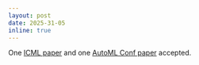 ```yaml
---
layout: post
date: 2025-31-05
inline: true
---
```


One [ICML paper](https://arxiv.org/abs/2412.07820) and one [AutoML Conf paper](https://arxiv.org/abs/2306.16916) accepted.
